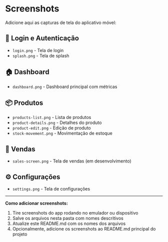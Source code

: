 # Screenshots

Adicione aqui as capturas de tela do aplicativo móvel:

## 📱 Login e Autenticação
- `login.png` - Tela de login
- `splash.png` - Tela de splash

## 🏠 Dashboard
- `dashboard.png` - Dashboard principal com métricas

## 📦 Produtos
- `products-list.png` - Lista de produtos
- `product-details.png` - Detalhes do produto
- `product-edit.png` - Edição de produto
- `stock-movement.png` - Movimentação de estoque

## 🛒 Vendas
- `sales-screen.png` - Tela de vendas (em desenvolvimento)

## ⚙️ Configurações
- `settings.png` - Tela de configurações

---

**Como adicionar screenshots:**

1. Tire screenshots do app rodando no emulador ou dispositivo
2. Salve os arquivos nesta pasta com nomes descritivos
3. Atualize este README.md com os nomes dos arquivos
4. Opcionalmente, adicione os screenshots ao README.md principal do projeto
